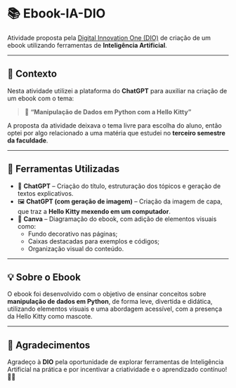 # 📚 Ebook-IA-DIO

Atividade proposta pela [Digital Innovation One (DIO)](https://www.dio.me/) de criação de um ebook utilizando ferramentas de **Inteligência Artificial**.

---

## 📝 Contexto

Nesta atividade utilizei a plataforma do **ChatGPT** para auxiliar na criação de um ebook com o tema:

> 🎀 **“Manipulação de Dados em Python com a Hello Kitty”**

A proposta da atividade deixava o tema livre para escolha do aluno, então optei por algo relacionado a uma matéria que estudei no **terceiro semestre da faculdade**.

---

## 🚀 Ferramentas Utilizadas

- 🧠 **ChatGPT** – Criação do título, estruturação dos tópicos e geração de textos explicativos.
- 🖼️ **ChatGPT (com geração de imagem)** – Criação da imagem de capa, que traz a **Hello Kitty mexendo em um computador**.
- 🎨 **Canva** – Diagramação do ebook, com adição de elementos visuais como:
  - Fundo decorativo nas páginas;
  - Caixas destacadas para exemplos e códigos;
  - Organização visual do conteúdo.

---

## 💡 Sobre o Ebook

O ebook foi desenvolvido com o objetivo de ensinar conceitos sobre **manipulação de dados em Python**, de forma leve, divertida e didática, utilizando elementos visuais e uma abordagem acessível, com a presença da Hello Kitty como mascote.

---

## 🌟 Agradecimentos

Agradeço à **DIO** pela oportunidade de explorar ferramentas de Inteligência Artificial na prática e por incentivar a criatividade e o aprendizado contínuo! 🚀💙
